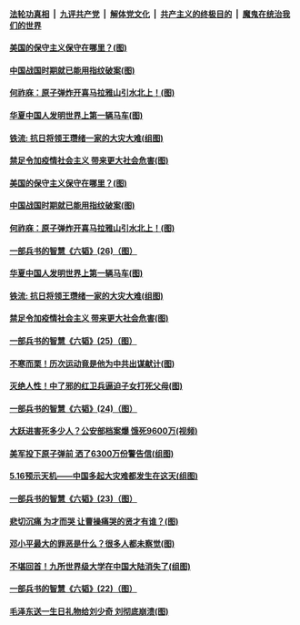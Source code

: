 

####  [法轮功真相](../../../../basic/blob/master/README.md?t=05200731) &nbsp;|&nbsp; [九评共产党](../../../../9ping.md/blob/master/README.md?t=05200731) &nbsp;|&nbsp; [解体党文化](../../../../jtdwh.md/blob/master/README.md?t=05200731)  &nbsp;|&nbsp; [共产主义的终极目的](../../../../gczydzjmd.md/blob/master/README.md?t=05200731) &nbsp;|&nbsp; [魔鬼在统治我们的世界](../../../../mgztzwmdsj.md/blob/master/README.md?t=05200731) 

#### [美国的保守主义保守在哪里？(图)](../pages/p6/933575.md?t=05200731) 

#### [中国战国时期就已能用指纹破案(图)](../pages/p6/933152.md?t=05200731) 

#### [何祚庥：原子弹炸开喜马拉雅山引水北上！(图)](../pages/p6/932509.md?t=05200731) 

#### [华夏中国人发明世界上第一辆马车(图)](../pages/p6/933466.md?t=05200731) 

#### [铁流: 抗日将领王瓒绪一家的大灾大难(组图)](../pages/p6/933251.md?t=05200731) 

#### [禁足令加疫情社会主义 带来更大社会危害(图)](../pages/p6/933613.md?t=05200731) 

#### [美国的保守主义保守在哪里？(图)](../pages/p6/933575.md?t=05200731) 

#### [中国战国时期就已能用指纹破案(图)](../pages/p6/933152.md?t=05200731) 

#### [何祚庥：原子弹炸开喜马拉雅山引水北上！(图)](../pages/p6/932509.md?t=05200731) 

#### [一部兵书的智慧《六韬》(26)（图）](../pages/p6/931048.md?t=05200731) 

#### [华夏中国人发明世界上第一辆马车(图)](../pages/p6/933466.md?t=05200731) 

#### [铁流: 抗日将领王瓒绪一家的大灾大难(组图)](../pages/p6/933251.md?t=05200731) 

#### [禁足令加疫情社会主义 带来更大社会危害(图)](../pages/p6/933613.md?t=05200731) 

#### [一部兵书的智慧《六韬》(25)（图）](../pages/p6/931047.md?t=05200731) 

#### [不寒而栗！历次运动竟是他为中共出谋献计(图)](../pages/p6/932497.md?t=05200731) 

#### [灭绝人性！中了邪的红卫兵逼迫子女打死父母(图)](../pages/p6/933151.md?t=05200731) 

#### [一部兵书的智慧《六韬》(24)（图）](../pages/p6/931045.md?t=05200731) 

#### [大跃进害死多少人？公安部档案爆 饿死9600万(视频)](../pages/p6/933441.md?t=05200731) 

#### [美军投下原子弹前 洒了6300万份警告信(组图)](../pages/p6/933194.md?t=05200731) 

#### [5.16预示天机——中国多起大灾难都发生在这天(组图)](../pages/p6/932096.md?t=05200731) 

#### [一部兵书的智慧《六韬》(23)（图）](../pages/p6/931042.md?t=05200731) 

#### [悲切沉痛 为才而哭 让曹操痛哭的贤才有谁？(图)](../pages/p6/932511.md?t=05200731) 

#### [邓小平最大的罪恶是什么？很多人都未察觉(图)](../pages/p6/933321.md?t=05200731) 

#### [不堪回首！九所世界级大学在中国大陆消失了(组图)](../pages/p6/933032.md?t=05200731) 

#### [一部兵书的智慧《六韬》(22)（图）](../pages/p6/931041.md?t=05200731) 

#### [毛泽东送一生日礼物给刘少奇 刘彻底崩溃(图)](../pages/p6/931330.md?t=05200731) 

